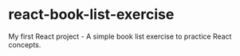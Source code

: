 # react-book-list-exercise
My first React project - A simple book list exercise to practice React concepts.
